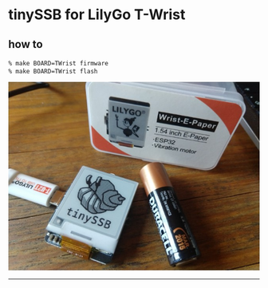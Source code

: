 # tinySSB for LilyGo T-Wrist

## how to

```
% make BOARD=TWrist firmware
% make BOARD=TWrist flash
```

![tinySSB splash screen for the T-Wrist device](twrist-tinySSB0-splash-screen.jpg)

---